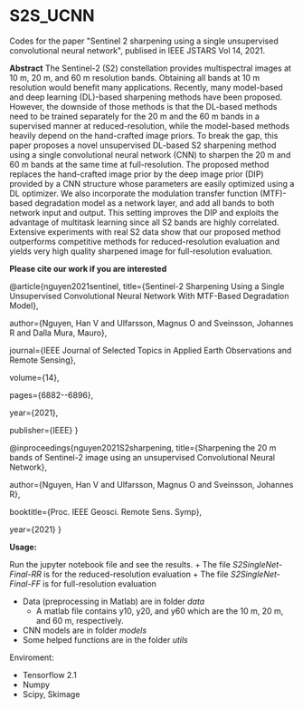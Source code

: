 # S2S_UCNN
 Codes for the paper "Sentinel 2 sharpening using a single unsupervised convolutional neural network", publised in IEEE JSTARS Vol 14, 2021.

**Abstract**
The Sentinel-2 (S2) constellation provides multispectral images at 10 m,
20 m, and 60 m resolution bands. Obtaining all bands at 10 m resolution would benefit many applications. Recently, many model-based and deep learning (DL)-based sharpening methods have been proposed. However, the downside of those methods is that the DL-based methods need to be trained separately for the 20 m and the 60 m bands in a supervised manner at reduced-resolution, while the model-based methods heavily depend on the hand-crafted image priors. To break the gap, this paper proposes a novel unsupervised DL-based S2 sharpening method using a single convolutional neural network (CNN) to sharpen the 20 m and 60 m bands at the same time at full-resolution. The proposed method replaces the hand-crafted image prior by the deep image prior (DIP) provided by a CNN structure whose parameters are easily optimized using a DL optimizer. We also incorporate the modulation transfer function (MTF)-based degradation model as a network layer, and add all bands to both network input and output. This setting improves the DIP and exploits the advantage of multitask learning since all S2 bands are highly correlated. Extensive experiments with real S2 data show that our proposed method outperforms competitive methods for reduced-resolution evaluation and yields very high quality sharpened image for full-resolution evaluation.

**Please cite our work if you are interested**

 @article{nguyen2021sentinel,
  title={Sentinel-2 Sharpening Using a Single Unsupervised Convolutional Neural Network With MTF-Based Degradation Model},
  
  author={Nguyen, Han V and Ulfarsson, Magnus O and Sveinsson, Johannes R and Dalla Mura, Mauro},

  journal={IEEE Journal of Selected Topics in Applied Earth Observations and Remote Sensing},

  volume={14},

  pages={6882--6896},

  year={2021},

  publisher={IEEE}
}

@inproceedings{nguyen2021S2sharpening,
  title={Sharpening the 20 m bands of Sentinel-2 image using an unsupervised Convolutional Neural Network},

  author={Nguyen, Han V and Ulfarsson, Magnus O and Sveinsson, Johannes R},

  booktitle={Proc. IEEE Geosci. Remote Sens. Symp},

  year={2021}
}

**Usage:**

Run the jupyter notebook file and see the results.
     + The file *S2SingleNet-Final-RR* is for the reduced-resolution evaluation
     + The file *S2SingleNet-Final-FF* is for full-resolution evaluation

 - Data (preprocessing in Matlab) are in folder *data*
     + A matlab file contains y10, y20, and y60 which are the 10 m, 20 m, and 60 m, respectively.
 - CNN models are in folder *models*
 - Some helped functions are in the folder *utils*

Enviroment:

- Tensorflow 2.1
- Numpy
- Scipy, Skimage